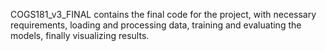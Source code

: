 COGS181_v3_FINAL contains the final code for the project, with necessary requirements, loading and processing data, training and evaluating the models, finally visualizing results. 
